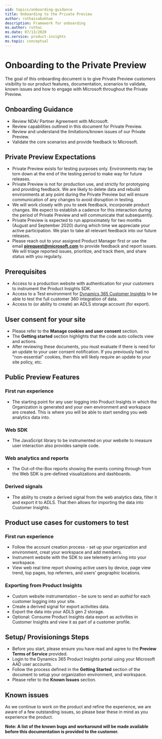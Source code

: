 ```yaml
---
uid: topics/onboarding-guidance
title: Onboarding to the Private Preview
author: ruthaisabokhae
description: Framework for onboarding
ms.author: ruthai
ms.date: 07/13/2020
ms.service: product-insights
ms.topic: conceptual
---
```


# Onboarding to the Private Preview

The goal of this onboarding document is to give Private Preview customers visibility to our product features, documentation, scenarios to validate, known issues and how to engage with Microsoft throughout the Private Preview.

## Onboarding Guidance 
*	Review NDA/ Partner Agreement with Microsoft.  
*	Review capabilities outlined in this document for Private Preview.  
*	Review and understand the limitations/known issues of our Private Preview.  
*	Validate the core scenarios and provide feedback to Microsoft.

## Private Preview Expectations 
*	Private Preview exists for testing purposes only. Environments may be torn down at the end of the testing period to make way for future releases.  
*	Private Preview is not for production use, and strictly for prototyping and providing feedback. We are likely to delete data and rebuild environments at any point during the Private Preview but will ensure communication of any changes to avoid disruption in testing.  
*	We will work closely with you to seek feedback, incorporate product changes. We expect to establish a cadence for this interaction during the period of Private Preview and will communicate that subsequently.  
*	Private Preview is expected to run approximately for two months (August and September 2020) during which time we appreciate your active participation. We plan to take all relevant feedback into our future releases.  
*	Please reach out to your assigned Product Manager first or use the email **pirequest@microsoft.com** to provide feedback and report issues. We will triage reported issues, prioritize, and track them, and share status with you regularly.  


## Prerequisites
*	Access to a production website with authentication for your customers to instrument the Product Insights SDK.
*	Access to a Test environment for [Dynamics 365 Customer Insights](https://dynamics.microsoft.com/en-us/ai/customer-insights/) to be able to test the full customer 360 integration of data.
*	Access to (or ability to create) an ADLS storage account (for export).

## User consent for your site
*	Please refer to the **Manage cookies and user consent** section.
*	The **Getting started** section highlights that the code auto collects view and actions.
*	After reviewing these documents, you must evaluate if there is need for an update to your user consent notification. If you previously had no "non-essential" cookies, then this will likely require an update to your site policy, etc.

## Public Preview Features

### First run experience
* The starting point for any user logging into Product Insights in which the Organization is generated and your own environment and workspace are created. This is where you will be able to start sending you web analytics data into.

### Web SDK
* The JavaScript library to be instrumented on your website to measure user interaction also provides sample code.

### Web analytics and reports
* The Out-of-the-Box reports showing the events coming through from the Web SDK is pre-defined visualizations and dashboards.

### Derived signals
* The ability to create a derived signal from the web analytics data, filter it and export it to ADLS. That then allows for importing the data into Customer Insights.

## Product use cases for customers to test
### First run experience
  * Follow the account creation process - set up your organization and environment, creat your workspace and add members.
  * Instrument website with the SDK to see telemetry arriving into your workspace.
  *	View web real time report showing active users by device, page view trend, top pages, top referrers, and users’ geographic locations.

### Exporting from Product Insights
  *	Custom website instrumentation – be sure to send an *authid* for each customer logging into your site.
  *	Create a derived signal for export activities data.
  *	Export the data into your ADLS gen 2 storage.
  *	Optional: Consume Product Insights data export as activities in Customer Insights and view it as part of a customer profile.

## Setup/ Provisionings Steps
*	Before you start, please ensure you have read and agree to the **Preview Terms of Service** provided.
*	Login to the Dynamics 365 Product Insights portal using your Microsoft AAD user accounts.
*	Follow the process defined in the **Getting Started** section of the document to setup your organization environment, and workspace.
*	Please refer to the **Known Issues** section.

## Known issues
As we continue to work on the product and refine the experience, we are aware of a few outstanding issues, so please bear these in mind as you experience the product.

**Note: A list of the known bugs and workaround will be made available before this documentation is provided to the customer.**


